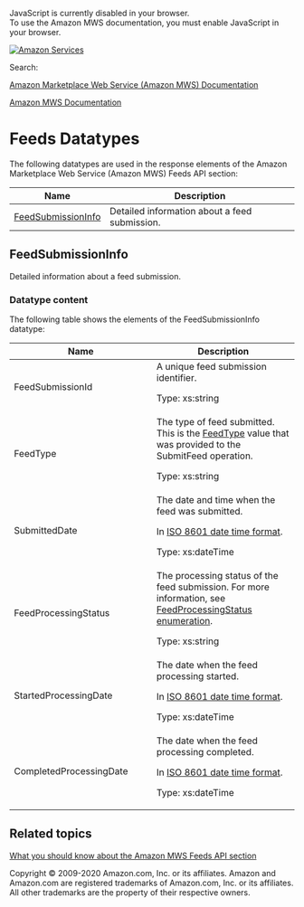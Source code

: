 <div id="MWSDX_noscript">

JavaScript is currently disabled in your browser.  
To use the Amazon MWS documentation, you must enable JavaScript in your
browser.

</div>

<div id="MWSDX_divtop">

[![Amazon
Services](https://images-na.ssl-images-amazon.com/images/G/08/mwsportal/fr_FR/amazonservices.gif "Amazon Services")](http://services.amazon.fr)

<div id="MWSDX_search">

<span id="MWSDX_searchlbl">Search:</span>

</div>

  
<span id="MWSDX_titlebar">[Amazon Marketplace Web Service (Amazon MWS)
Documentation](https://developer.amazonservices.fr/gp/mws/docs.html)</span>

</div>

<div id="MWSDX_divbottom">

<div id="MWSDX_divleft">

<div id="MWSDX_toc">

</div>

</div>

<div id="MWSDX_divright">

<div id="MWSDX_content">

<span id="MWSDX_breadcrumbs">[Amazon MWS
Documentation](https://developer.amazonservices.fr/gp/mws/docs.html)</span>

<div id="Feeds_Datatypes" class="nested0">

# Feeds Datatypes

<div class="body">

The following datatypes are used in the response elements of the <span
class="ph">Amazon Marketplace Web Service (Amazon MWS)</span> <span
class="ph">Feeds API section</span>:

<div class="tablenoborder">

| Name                                                                                                                    | Description                                                           |
|-------------------------------------------------------------------------------------------------------------------------|-----------------------------------------------------------------------|
| <a href="#FeedSubmissionInfo" class="xref" title="Detailed information about a feed submission.">FeedSubmissionInfo</a> | <span class="ph">Detailed information about a feed submission.</span> |

</div>

</div>

<div id="FeedSubmissionInfo" class="topic nested1">

## FeedSubmissionInfo

<div class="body">

<span class="ph">Detailed information about a feed submission.</span>

<div class="section">

### Datatype content

The following table shows the elements of the <span
class="keyword parmname">FeedSubmissionInfo</span> datatype:

<div class="tablenoborder">

<table id="FeedSubmissionInfo__table_fbc_3mm_cr" class="table" data-cellpadding="4" data-cellspacing="0" data-summary="" data-frame="border" data-border="1" data-rules="all">
<colgroup>
<col style="width: 50%" />
<col style="width: 50%" />
</colgroup>
<thead class="thead" data-align="left">
<tr class="header row">
<th id="d121140e161" class="entry" data-valign="top" width="50%">Name</th>
<th id="d121140e164" class="entry" data-valign="top" width="50%">Description</th>
</tr>
</thead>
<tbody class="tbody">
<tr class="odd row">
<td class="entry" data-valign="top" width="50%" headers="d121140e161 "><span class="keyword parmname">FeedSubmissionId</span></td>
<td class="entry" data-valign="top" width="50%" headers="d121140e164 "><span class="ph">A unique feed submission identifier.</span>
<p><span class="ph">Type: xs:string</span></p></td>
</tr>
<tr class="even row">
<td class="entry" data-valign="top" width="50%" headers="d121140e161 "><span class="keyword parmname">FeedType</span></td>
<td class="entry" data-valign="top" width="50%" headers="d121140e164 "><span class="ph">The type of feed submitted. This is the <a href="../feeds/Feeds_FeedType.md" class="xref">FeedType</a> value that was provided to the <span class="keyword apiname">SubmitFeed</span> operation.</span>
<p><span class="ph">Type: xs:string</span></p></td>
</tr>
<tr class="odd row">
<td class="entry" data-valign="top" width="50%" headers="d121140e161 "><span class="keyword parmname">SubmittedDate</span></td>
<td class="entry" data-valign="top" width="50%" headers="d121140e164 "><span class="ph">The date and time when the feed was submitted.</span>
<p>In <span class="ph"><a href="../dev_guide/DG_ISO8601.md" class="xref">ISO 8601 date time format</a></span>.</p>
<p><span class="ph">Type: xs:dateTime</span></p></td>
</tr>
<tr class="even row">
<td class="entry" data-valign="top" width="50%" headers="d121140e161 "><span class="keyword parmname">FeedProcessingStatus</span></td>
<td class="entry" data-valign="top" width="50%" headers="d121140e164 "><span class="ph">The processing status of the feed submission. For more information, see <a href="../feeds/Feeds_FeedProcessingStatus.md" class="xref">FeedProcessingStatus enumeration</a>.</span>
<p><span class="ph">Type: xs:string</span></p></td>
</tr>
<tr class="odd row">
<td class="entry" data-valign="top" width="50%" headers="d121140e161 "><span class="keyword parmname">StartedProcessingDate</span></td>
<td class="entry" data-valign="top" width="50%" headers="d121140e164 ">The date when the feed processing started.
<p>In <span class="ph"><a href="../dev_guide/DG_ISO8601.md" class="xref">ISO 8601 date time format</a></span>.</p>
<p><span class="ph">Type: xs:dateTime</span></p></td>
</tr>
<tr class="even row">
<td class="entry" data-valign="top" width="50%" headers="d121140e161 "><span class="keyword parmname">CompletedProcessingDate</span></td>
<td class="entry" data-valign="top" width="50%" headers="d121140e164 ">The date when the feed processing completed.
<p>In <span class="ph"><a href="../dev_guide/DG_ISO8601.md" class="xref">ISO 8601 date time format</a></span>.</p>
<p><span class="ph">Type: xs:dateTime</span></p></td>
</tr>
</tbody>
</table>

</div>

</div>

</div>

</div>

<div id="RelatedActions" class="topic nested1">

## Related topics

<div class="body">

<a href="../feeds/Feeds_Overview.md" class="xref">What you should know about the Amazon MWS Feeds API section</a>

</div>

</div>

</div>

<div id="MWSDX_footer">

Copyright © 2009-2020 Amazon.com, Inc. or its affiliates. Amazon and
Amazon.com are registered trademarks of Amazon.com, Inc. or its
affiliates. All other trademarks are the property of their respective
owners.

</div>

</div>

</div>

<div style="clear: both;">

</div>

</div>
